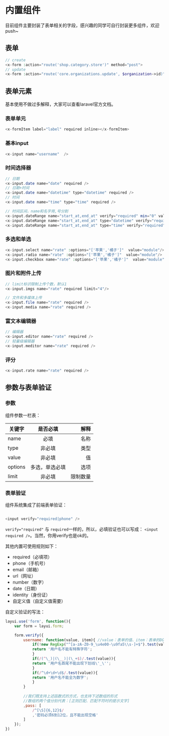 # 内置组件

目前组件主要封装了表单相关的字段，感兴趣的同学可自行封装更多组件，欢迎push~

## 表单

```php
// create
<x-form :action="route('shop.category.store')" method="post">
// update
<x-form :action="route('core.organizations.update', $organization->id)" method="patch">
```

## 表单元素

基本使用不做过多解释，大家可以查看laravel官方文档。

### 表单单元

```php
<x-formItem label="label" required inline></x-formItem>
```
### 基本input
```php
<x-input name="username"  />
```

### 时间选择器
```php
// 日期
<x-input.date name="date" required />
// 日期+时间
<x-input.date name="datetime" type="datetime" required />
// 时间
<x-input.date name="time" type="time" required />

// 时间区间，name和名字用,号分割
<x-input.dateRange name="start_at,end_at" verify="required" min="0" value="2018-12-1,2019-11-5"/>
<x-input.dateRange name="start_at,end_at" type="datetime" verify="required" min="0" />
<x-input.dateRange name="start_at,end_at" type="time" verify="required" min="0" />
```

### 多选和单选
```php
<x-input.select name="rate" :options="['苹果','橘子']"  value="module"/>
<x-input.radio name="rate" :options="['苹果','橘子']"  value="module"/>
<x-input.checkbox name="rate" :options="['苹果','橘子']"  value="module"/>
```

### 图片和附件上传
```php
// limit标识限制上传个数，默认1
<x-input.imgs name="rate" required limit="4"/>

// 文件和多媒体上传
<x-input.file name="rate" required />
<x-input.media name="rate" required />
```

### 富文本编辑器
```php
// 编辑器
<x-input.editor name="rate" required />
// 轻量级编辑器
<x-input.meditor name="rate" required />
```

### 评分
```php
<x-input.rate name="rate" required />
```

## 参数与表单验证


### 参数

组件参数一栏表：

|  关键字 | 是否必填  | 解释 |
| ------------- |:-------------:| -----:|
|name |必填|  名称|
|type |非必填|  类型|
|value |非必填| 值
|options|多选，单选必填|选项
|limit|非必填|限制数量


### 表单验证
组件系统集成了前端表单验证：

```php

<input verify="required|phone" />

```


`verify="required"` 与 `required`一样的，所以，必填验证也可以写成：
`<input required />`。当然，你用verify也是ok的。 

其他内置可使用规则如下：

- required（必填项）
- phone（手机号）
- email（邮箱）
- url（网址）
- number（数字）
- date（日期）
- identity（身份证）
- 自定义值（自定义值需要）


自定义验证的写法：

```js
layui.use('form', function(){
    var form = layui.form;

    form.verify({
        username: function(value, item){ //value：表单的值、item：表单的DOM对象
            if(!new RegExp("^[a-zA-Z0-9_\u4e00-\u9fa5\\s·]+$").test(value)){
            return '用户名不能有特殊字符';
            }
            if(/(^\_)|(\__)|(\_+$)/.test(value)){
            return '用户名首尾不能出现下划线\'_\'';
            }
            if(/^\d+\d+\d$/.test(value)){
            return '用户名不能全为数字';
            }
        }
        
        //我们既支持上述函数式的方式，也支持下述数组的形式
        //数组的两个值分别代表：[正则匹配、匹配不符时的提示文字]
        ,pass: [
            /^[\S]{6,12}$/
            ,'密码必须6到12位，且不能出现空格'
        ]
    });  
})



```
